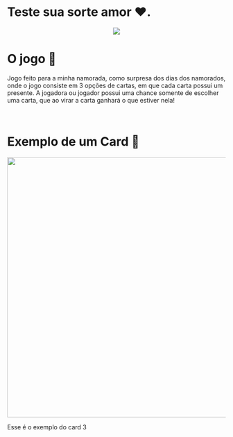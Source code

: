 # Teste sua sorte amor ❤️.

<div align="center">
   <img src="https://user-images.githubusercontent.com/82816967/172379420-6ef3b265-b0ac-4121-91b3-80e4ba77fb6e.png" width=""/>
</div>


# O jogo 💝
<p>Jogo feito para a minha namorada, como surpresa dos dias dos namorados, onde o jogo consiste em 3 opções de cartas, em que cada carta possui um presente. A jogadora ou jogador possui uma chance somente de escolher uma carta, que ao virar a carta ganhará o que estiver nela!</p>

<br/>

# Exemplo de um Card 🎉

<div align="center">
   <img src="https://user-images.githubusercontent.com/82816967/172381917-1dc157e0-f8bd-4156-b613-f3f49dbbbf80.png" width="600px"/>
</div>
<p>Esse é o exemplo do card 3</p>

<br/>


